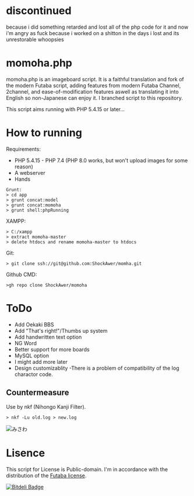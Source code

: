 # discontinued
because i did something retarded and lost all of the php code for it and now i'm angry as fuck because i worked on a shitton in the days i lost and its unrestorable
whoopsies
# momoha.php

momoha.php is an imageboard script.
It is a faithful translation and fork of the modern Futaba script, adding features from modern Futaba Channel, 2channel, and ease-of-modification features aswell as translating it into English so non-Japanese can enjoy it.
I branched script to this repository.

This script aims running with PHP 5.4.15 or later...

# How to running
Requirements:
- PHP 5.4.15 - PHP 7.4 (PHP 8.0 works, but won't upload images for some reason)
- A webserver
- Hands

```
Grunt:
> cd app
> grunt concat:model
> grunt concat:momoha
> grunt shell:phpRunning
```
XAMPP:
```
> C:/xampp
> extract momoha-master
> delete htdocs and rename momoha-master to htdocs
```
Git:
```
> git clone ssh://git@github.com:ShockAwer/momha.git
```
Github CMD:
```
>gh repo clone ShockAwer/momoha
```
# ToDo

- Add Oekaki BBS
- Add "That's right!"/Thumbs up system
- Add handwritten text option
- NG Word
- Better support for more boards
- MySQL option
- I might add more later
- Design customizablity
-There is a problem of compatibility of the log charactor code.

## Countermeasure

Use by nkf (Nihongo Kanji Filter).

```
> nkf -Lu old.log > new.log
```

![みさわ](http://jigokuno.img.jugem.jp/20090928_1487687.gif)

# Lisence

This script for License is Public-domain.
I'm in accordance with the distribution of the [Futaba license](http://www.2chan.net/script/).


[![Bitdeli Badge](https://d2weczhvl823v0.cloudfront.net/futoase/futaba-ng/trend.png)](https://bitdeli.com/free "Bitdeli Badge")

